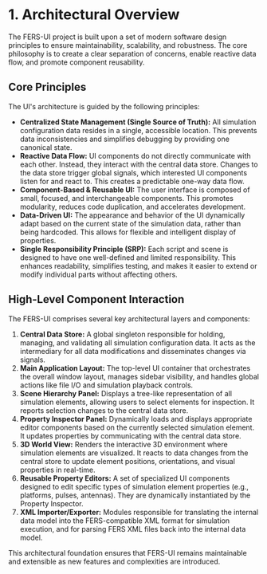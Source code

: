 # 1. Architectural Overview

The FERS-UI project is built upon a set of modern software design principles to ensure maintainability, scalability, and
robustness. The core philosophy is to create a clear separation of concerns, enable reactive data flow, and promote
component reusability.

## Core Principles

The UI's architecture is guided by the following principles:

* **Centralized State Management (Single Source of Truth):** All simulation configuration data resides in a single,
  accessible location. This prevents data inconsistencies and simplifies debugging by providing one canonical state.
* **Reactive Data Flow:** UI components do not directly communicate with each other. Instead, they interact with the
  central data store. Changes to the data store trigger global signals, which interested UI components listen for and
  react to. This creates a predictable one-way data flow.
* **Component-Based & Reusable UI:** The user interface is composed of small, focused, and interchangeable components.
  This promotes modularity, reduces code duplication, and accelerates development.
* **Data-Driven UI:** The appearance and behavior of the UI dynamically adapt based on the current state of the
  simulation data, rather than being hardcoded. This allows for flexible and intelligent display of properties.
* **Single Responsibility Principle (SRP):** Each script and scene is designed to have one well-defined and limited
  responsibility. This enhances readability, simplifies testing, and makes it easier to extend or modify individual
  parts without affecting others.

## High-Level Component Interaction

The FERS-UI comprises several key architectural layers and components:

1. **Central Data Store:** A global singleton responsible for holding, managing, and validating all simulation
   configuration data. It acts as the intermediary for all data modifications and disseminates changes via signals.
2. **Main Application Layout:** The top-level UI container that orchestrates the overall window layout, manages sidebar
   visibility, and handles global actions like file I/O and simulation playback controls.
3. **Scene Hierarchy Panel:** Displays a tree-like representation of all simulation elements, allowing users to select
   elements for inspection. It reports selection changes to the central data store.
4. **Property Inspector Panel:** Dynamically loads and displays appropriate editor components based on the currently
   selected simulation element. It updates properties by communicating with the central data store.
5. **3D World View:** Renders the interactive 3D environment where simulation elements are visualized. It reacts to data
   changes from the central store to update element positions, orientations, and visual properties in real-time.
6. **Reusable Property Editors:** A set of specialized UI components designed to edit specific types of simulation
   element properties (e.g., platforms, pulses, antennas). They are dynamically instantiated by the Property Inspector.
7. **XML Importer/Exporter:** Modules responsible for translating the internal data model into the FERS-compatible XML
   format for simulation execution, and for parsing FERS XML files back into the internal data model.

This architectural foundation ensures that FERS-UI remains maintainable and extensible as new features and complexities
are introduced.
